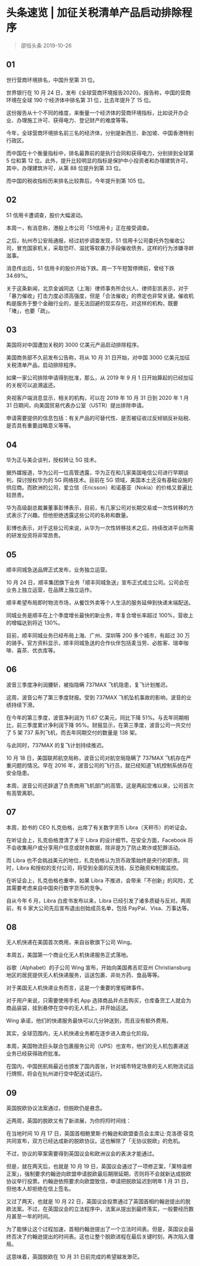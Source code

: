 # 头条速览 | 加征关税清单产品启动排除程序
> 邵恒头条
2019-10-26

## 01

世行营商环境排名，中国升至第 31 位。

世界银行在 10 月 24 日，发布《全球营商环境报告2020》。报告称，中国的营商环境在全球 190 个经济体中排名第 31 位，比去年提升了 15 位。

这份报告从十个不同的维度，来衡量一个经济体的营商环境指标，比如说开办企业、办理施工许可、获得电力、登记财产的难度等等。

今年，全球营商环境排名前三名的经济体，分别是新西兰、新加坡、中国香港特别行政区。

而中国在十个衡量指标中，排名最靠前的是执行合同和获得电力，分别排到全球第 5 位和第 12 位。此外，提升比较明显的指标是保护中小投资者和办理建筑许可，其中，办理建筑许可，从第 88 位提升到第 33 位。

而中国的税收指标历来排名比较靠后，今年提升到第 105 位。

## 02

51 信用卡遭调查，股价大幅波动。

本周一，有消息称，港股上市公司「51信用卡」正在接受调查。

之后，杭州市公安局通报，经过初步调查发现，51 信用卡公司委托外包催收公司，冒充国家机关，采取恐吓、滋扰等软暴力手段催收债务，这样的行为涉嫌寻衅滋事。

消息传出后，51 信用卡的股价开始下跌。周一下午短暂停牌前，曾经下跌 34.69%。

关于这条新闻，北京金诚同达（上海）律师事务所合伙人、律师彭凯表示，对于「暴力催收」打击力度必须高强度，但是「合法催收」的界定也非常关键。催收机构是服务于整个金融行业的，是无法回避的现实存在。对这样的机构，既要「堵」，也要「疏」。

## 03

美国将对中国遭加关税的 3000 亿美元产品启动排除程序。

美国商务部不久前发布公告称，将从 10 月 31 日开始，对中国 3000 亿美元加征关税清单产品，启动排除程序。

如果一家公司排除申请得到批准，那么，从 2019 年 9 月 1 日开始算起的已经加征的关税可以追溯返还。

央视客户端消息显示，相关的机构，可以在 2019 年 10 月 31 日到 2020 年 1 月 31 日期间，向美国贸易代表办公室（USTR）提出排除申请。

申请需要提供的信息包括：有关产品的可替代性、是否被征收过反倾销反补贴税、是否具有重要战略意义等等。

## 04

华为正与美企谈判，授权转让 5G 技术。

据外媒报道，华为公司一位高管透露，华为正在和几家美国电信公司进行早期谈判，探讨授权华为的 5G 网络技术。目前在 5G 领域，美国本土还没有基础设施的供应商。而欧洲的公司，爱立信（Ericsson）和诺基亚（Nokia）的价格又普遍比较昂贵。

华为高级副总裁兼董事彭博表示，目前，有几家公司对长期交易或一次性转移的方式表示了兴趣。但他拒绝透露这些公司的名称和数量。

彭博也表示，对于这些公司来说，从华为一次性转移技术之后，持续改进平台所需的研发投资将非常昂贵。

## 05

顺丰同城急送品牌正式发布，业务独立运营。

10 月 24 日，顺丰集团旗下业务「顺丰同城急送」宣布正式成立公司。公司会在业务上独立运营，在品牌上独立运作。

顺丰希望布局即时物流市场，从餐饮外卖等个人生活的服务延伸到快递末端配送。

同城业务是顺丰在上个季度增长最快的新业务，年复合增长率超过 100%，营收上的增幅达到将近 130%。

目前，顺丰同城业务已经布局上海、广州、深圳等 200 多个城市，有超过 30 万的骑手。官方资料显示，顺丰同城急送的合作伙伴包括麦当劳、必胜客、瑞幸咖啡、喜茶、优衣库等。

## 06

波音三季度净利润腰斩，被指隐瞒 737MAX 飞机隐患，复飞计划推迟。

这周，波音公布了第三季度财报。受到 737MAX 飞机坠机事故的影响，波音的业绩持续下滑。

在今年的第三季度，波音净利润为 11.67 亿美元，同比下降 51%。与去年同期相比，前三季度累计净利润下降 95%。财报显示，在第三季度，波音公司一共交付了 5 架 737 系列飞机，而去年同期交付的数量是 138 架。

与此同时，737MAX 的复飞计划持续推迟。

10 月 18 日，美国联邦航空局称，波音公司对航空局隐瞒了 737MAX 飞机存在严重问题的情况。早在 2016 年，波音公司的飞行员，就已经知道飞机控制系统存在安全隐患。

本周，波音公司还辞退了负责商用飞机部门的高管。这是两起空难以来，公司首次有高管离职。

## 07

本周，脸书的 CEO 扎克伯格，出席了有关数字货币 Libra（天秤币）的听证会。

在听证会上，扎克伯格澄清了关于 Libra 的设计细节。在安全方面，Facebook 将不会收集用户或分享用户信息或财务数据，除非是为了防止欺诈或犯罪活动。

而 Libra 也不会挑战美元的地位，扎克伯格认为货币政策始终是央行的职责。同时，Libra 和授权的支付公司，将受到全面的反洗钱、反恐融资和制裁监控。

在听证会上，扎克伯格也重申，如果 Libra 不推进，会带来「不创新」的风险，尤其需要考虑来自中国央行数字货币的竞争。

自从今年 6 月，Libra 白皮书发布以来，Libra 已经引发了诸多质疑与反对。两周前，有 6 家大公司先后宣布退出创始成员名单，包括 PayPal、Visa、万事达等。

## 08

无人机快递在美国首次商用，来自谷歌旗下公司 Wing。

本周五，美国第一个商业化无人机快递服务正式落地。

谷歌（Alphabet）的子公司 Wing 宣布，开始向美国弗吉尼亚州 Christiansburg 地区的居民提供无人机快递服务，运送包裹、非处方药、食品等等。

对于美国无人机快递业务而言，这是一个重要的里程碑事件。

对于用户来说，只需要使用手机 App 选择商品并点击购买，仓库备货工人就会为商品装袋，挂到悬停在空中的无人机上，并开始运送。

Wing 承诺，他们的快递服务最快可以几分钟送到，而且没有额外费用。

其实，全球范围内，无人机快递业务都在逐步进入商业化阶段。

本周，美国物流巨头联合包裹服务公司（UPS）也宣布，他们的无人机包裹递送业务已经获得政府批准。

在国内，中国民航局最近也颁发了国内首张，针对城市特定场景的无人机物流试运行牌照，将会在杭州进行空中配送试运行。

## 09

英国脱欧协议法案通过，但脱欧仍是悬念。

近两周，英国的脱欧又有了新进展，为你捋捋时间线：

在当地时间 10 月 17 日，英国首相鲍里斯·约翰逊和欧盟委员会主席让·克洛德·容克共同宣布，双方已经达成新的脱欧协议。这也解除了「无协议脱欧」的危机。

不过，协议的草案需要得到英国议会和欧洲议会的表决才能通过。

但是，就在两天后，也就是 10 月 19 日，英国议会通过了一项修正案，「莱特温修正案」，强制要求约翰逊向欧盟申请脱欧最后期限延期，否则将不会就新达成脱欧协议举行投票。约翰逊依照要求向欧盟致信，申请把脱欧延迟到明年 1 月 31 日，但他本人却拒绝在信上签名。

又过了两天，也就是 10 月 22 日，英国议会投票通过了英国首相约翰逊提出的脱欧法案。不过，在英国议会的立法程序中，法案从提出到最终落实，一般要经历数月甚至一年的时间。

为了能够让这个过程加速，首相约翰逊提出了一个立法时间表。但是，英国议会最终否决了约翰逊提出的时间表。这也让整个脱欧进程在最后关键时刻，再次陷入僵局。

这意味着，英国脱欧在 10 月 31 日前完成的希望越发渺茫。

